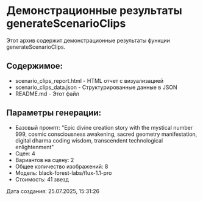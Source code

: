 # Демонстрационные результаты generateScenarioClips

Этот архив содержит демонстрационные результаты функции generateScenarioClips.

## Содержимое:
- scenario_clips_report.html - HTML отчет с визуализацией
- scenario_clips_data.json - Структурированные данные в JSON
- README.md - Этот файл

## Параметры генерации:
- Базовый промпт: "Epic divine creation story with the mystical number 999, cosmic consciousness awakening, sacred geometry manifestation, digital dharma coding wisdom, transcendent technological enlightenment"
- Сцен: 4
- Вариантов на сцену: 2
- Общее количество изображений: 8
- Модель: black-forest-labs/flux-1.1-pro
- Стоимость: 41 звезд

Дата создания: 25.07.2025, 15:31:26

